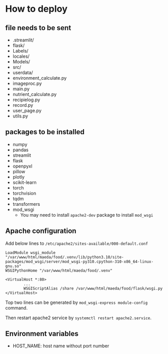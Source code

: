 # How to deploy

## file needs to be sent

- .streamlit/
- flask/
- Labels/
- locales/
- Models/
- src/
- userdata/
- environment_calculate.py
- imageproc.py
- main.py
- nutrient_calculate.py
- recipielog.py
- record.py
- user_page.py
- utils.py

## packages to be installed

- numpy
- pandas
- streamlit
- flask
- openpyxl
- pillow
- plotly
- scikit-learn
- torch
- torchvision
- tqdm
- transformers
- mod_wsgi
  - You may need to install `apache2-dev` package to install `mod_wsgi`

## Apache configuration

Add below lines to `/etc/apache2/sites-available/000-default.conf`

```
LoadModule wsgi_module "/var/www/html/maeda/food/.venv/lib/python3.10/site-packages/mod_wsgi/server/mod_wsgi-py310.cpython-310-x86_64-linux-gnu.so"
WSGIPythonHome "/var/www/html/maeda/food/.venv"

<VirtualHost *:80>
        ...
        WSGIScriptAlias /share /var/www/html/maeda/food/flask/wsgi.py
</VirtualHost>
```

Top two lines can be generated by `mod_wsgi-express module-config` command.

Then restart apache2 service by `systemctl restart apache2.service`.

## Environment variables
- HOST_NAME: host name without port number